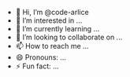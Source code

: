 - 👋 Hi, I’m @code-arlice
- 👀 I’m interested in ...
- 🌱 I’m currently learning ...
- 💞️ I’m looking to collaborate on ...
- 📫 How to reach me ...
- 😄 Pronouns: ...
- ⚡ Fun fact: ...

<!---
code-arlice/code-arlice is a ✨ special ✨ repository because its `README.md` (this file) appears on your GitHub profile.
You can click the Preview link to take a look at your changes.
--->
